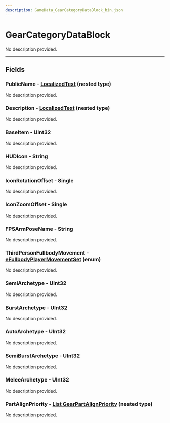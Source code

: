 ```yaml
---
description: GameData_GearCategoryDataBlock_bin.json
---
```


# GearCategoryDataBlock

No description provided.

***

## Fields

### PublicName - [LocalizedText](../nested-types/localizedtext.md) (nested type)

No description provided.

### Description - [LocalizedText](../nested-types/localizedtext.md) (nested type)

No description provided.

### BaseItem - UInt32

No description provided.

### HUDIcon - String

No description provided.

### IconRotationOffset - Single

No description provided.

### IconZoomOffset - Single

No description provided.

### FPSArmPoseName - String

No description provided.

### ThirdPersonFullbodyMovement - [eFullbodyPlayerMovementSet](../enum-types.md#efullbodyplayermovementset) (enum)

No description provided.

### SemiArchetype - UInt32

No description provided.

### BurstArchetype - UInt32

No description provided.

### AutoArchetype - UInt32

No description provided.

### SemiBurstArchetype - UInt32

No description provided.

### MeleeArchetype - UInt32

No description provided.

### PartAlignPriority - [List GearPartAlignPriority](../nested-types/gearpartalignpriority.md) (nested type)

No description provided.
